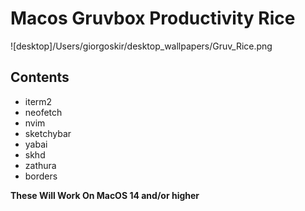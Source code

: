 # Macos Gruvbox Productivity Rice

![desktop]/Users/giorgoskir/desktop_wallpapers/Gruv_Rice.png

## Contents

- iterm2
- neofetch
- nvim
- sketchybar
- yabai
- skhd
- zathura
- borders

**These Will Work On MacOS 14 and/or higher**
